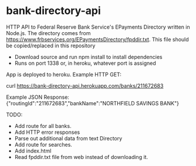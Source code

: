 # bank-directory-api
HTTP API to Federal Reserve Bank Service's EPayments Directory written in Node.js. The directory comes from https://www.frbservices.org/EPaymentsDirectory/fpddir.txt. 
This file should be copied/replaced in this repository 

- Download source and run npm install to install dependencies
- Runs on port 1338 or, in heroku, whatever port is assigned

App is deployed to heroku. Example HTTP GET:

curl https://bank-directory-api.herokuapp.com/banks/211672683

Example JSON Response:
{"routingId":"211672683","bankName":"NORTHFIELD SAVINGS BANK"}

TODO:
- Add route for all banks.
- Add HTTP error responses
- Parse out additional data from text Directory
- Add route for searches.
- Add index.html 
- Read fpddir.txt file from web instead of downloading it. 
